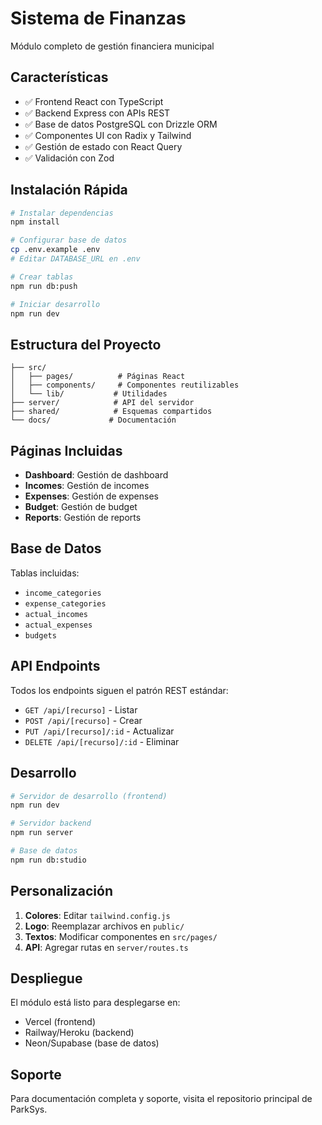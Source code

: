 # Sistema de Finanzas

Módulo completo de gestión financiera municipal

## Características

- ✅ Frontend React con TypeScript
- ✅ Backend Express con APIs REST
- ✅ Base de datos PostgreSQL con Drizzle ORM
- ✅ Componentes UI con Radix y Tailwind
- ✅ Gestión de estado con React Query
- ✅ Validación con Zod

## Instalación Rápida

```bash
# Instalar dependencias
npm install

# Configurar base de datos
cp .env.example .env
# Editar DATABASE_URL en .env

# Crear tablas
npm run db:push

# Iniciar desarrollo
npm run dev
```

## Estructura del Proyecto

```
├── src/
│   ├── pages/          # Páginas React
│   ├── components/     # Componentes reutilizables
│   └── lib/           # Utilidades
├── server/            # API del servidor
├── shared/            # Esquemas compartidos
└── docs/             # Documentación
```

## Páginas Incluidas

- **Dashboard**: Gestión de dashboard
- **Incomes**: Gestión de incomes
- **Expenses**: Gestión de expenses
- **Budget**: Gestión de budget
- **Reports**: Gestión de reports

## Base de Datos

Tablas incluidas:
- `income_categories`
- `expense_categories`
- `actual_incomes`
- `actual_expenses`
- `budgets`

## API Endpoints

Todos los endpoints siguen el patrón REST estándar:
- `GET /api/[recurso]` - Listar
- `POST /api/[recurso]` - Crear
- `PUT /api/[recurso]/:id` - Actualizar
- `DELETE /api/[recurso]/:id` - Eliminar

## Desarrollo

```bash
# Servidor de desarrollo (frontend)
npm run dev

# Servidor backend
npm run server

# Base de datos
npm run db:studio
```

## Personalización

1. **Colores**: Editar `tailwind.config.js`
2. **Logo**: Reemplazar archivos en `public/`
3. **Textos**: Modificar componentes en `src/pages/`
4. **API**: Agregar rutas en `server/routes.ts`

## Despliegue

El módulo está listo para desplegarse en:
- Vercel (frontend)
- Railway/Heroku (backend)
- Neon/Supabase (base de datos)

## Soporte

Para documentación completa y soporte, visita el repositorio principal de ParkSys.
